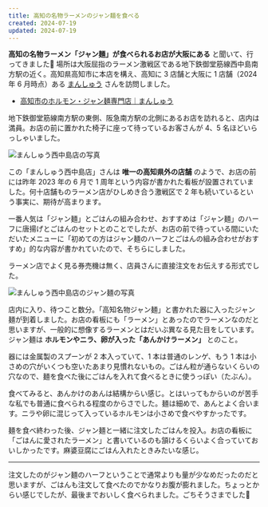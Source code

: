 ```yaml
---
title: 高知の名物ラーメンのジャン麺を食べる
created: 2024-07-19
updated: 2024-07-19
---
```


**高知の名物ラーメン「ジャン麺」が食べられるお店が大阪にある** と聞いて、行ってきました🍜 場所は大阪屈指のラーメン激戦区である地下鉄御堂筋線西中島南方駅の近く。高知県高知市に本店を構え、高知に 3 店舗と大阪に 1 店舗（2024 年 6 月時点）ある [まんしゅう](https://janmen.jp/) さんを訪問しました。

- [高知市のホルモン・ジャン麺専門店｜まんしゅう](https://janmen.jp/)

地下鉄御堂筋線南方駅の東側、阪急南方駅の北側にあるお店を訪れると、店内は満員。お店の前に置かれた椅子に座って待っているお客さんが 4、5 名ほどいらっしゃいました。

![まんしゅう西中島店の写真](2738639e-a5b0-496f-0a99-e19350441100)

この「まんしゅう西中島店」さんは **唯一の高知県外の店舗** のようで、お店の前には昨年 2023 年の 6 月で 1 周年という内容が書かれた看板が設置されていました。何十店舗ものラーメン店がひしめき合う激戦区で 2 年も続いているという事実に、期待が高まります。

一番人気は「ジャン麺」とごはんの組み合わせ、おすすめは「ジャン麺」のハーフに唐揚げとごはんのセットとのことでしたが、お店の前で待っている間にいただいたメニューに「初めての方はジャン麺のハーフとごはんの組み合わせがおすすめ」的な内容が書かれていたので、そちらにしました。

ラーメン店でよく見る券売機は無く、店員さんに直接注文をお伝えする形式でした。

![まんしゅう西中島店のジャン麺の写真](fda9a7e7-8c60-49ce-1652-a2959066fe00)

店内に入り、待つこと数分。「高知名物ジャン麺」と書かれた器に入ったジャン麺が到着しました。お店の看板にも「ラーメン」とあったのでラーメンなのだと思いますが、一般的に想像するラーメンとはだいぶ異なる見た目をしています。ジャン麺は **ホルモンやニラ、卵が入った「あんかけラーメン」** とのこと。

器には金属製のスプーンが 2 本入っていて、1 本は普通のレンゲ、もう 1 本は小さめの穴がいくつも空いたあまり見慣れないもの。ごはん粒が通らないくらいの穴なので、麺を食べた後にごはんを入れて食べるときに使うっぽい（たぶん）。

食べてみると、あんかけのあんは結構からい感じ。とはいってもからいのが苦手な私でも普通に食べられる程度のからさでした。麺は細めで、あんとよく合います。ニラや卵に混じって入っているホルモンは小さめで食べやすかったです。

麺を食べ終わった後、ジャン麺と一緒に注文したごはんを投入。お店の看板に「ごはんに愛されたラーメン」と書いているのも頷けるくらいよく合っていておいしかったです。麻婆豆腐にごはん入れたときみたいな感じ。

---

注文したのがジャン麺のハーフということで通常よりも量が少なめだったのだと思いますが、ごはんも注文して食べたのでかなりお腹が膨れました。ちょっとからい感じでしたが、最後までおいしく食べられました。ごちそうさまでした🙏
